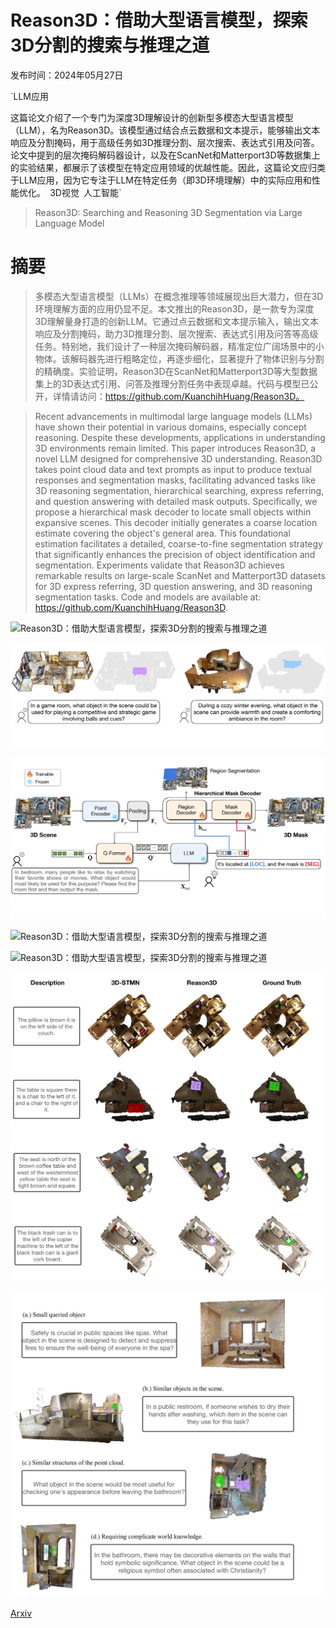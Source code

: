 # Reason3D：借助大型语言模型，探索3D分割的搜索与推理之道

发布时间：2024年05月27日

`LLM应用

这篇论文介绍了一个专门为深度3D理解设计的创新型多模态大型语言模型（LLM），名为Reason3D。该模型通过结合点云数据和文本提示，能够输出文本响应及分割掩码，用于高级任务如3D推理分割、层次搜索、表达式引用及问答。论文中提到的层次掩码解码器设计，以及在ScanNet和Matterport3D等数据集上的实验结果，都展示了该模型在特定应用领域的优越性能。因此，这篇论文应归类于LLM应用，因为它专注于LLM在特定任务（即3D环境理解）中的实际应用和性能优化。` `3D视觉` `人工智能`

> Reason3D: Searching and Reasoning 3D Segmentation via Large Language Model

# 摘要

> 多模态大型语言模型（LLMs）在概念推理等领域展现出巨大潜力，但在3D环境理解方面的应用仍显不足。本文推出的Reason3D，是一款专为深度3D理解量身打造的创新LLM。它通过点云数据和文本提示输入，输出文本响应及分割掩码，助力3D推理分割、层次搜索、表达式引用及问答等高级任务。特别地，我们设计了一种层次掩码解码器，精准定位广阔场景中的小物体。该解码器先进行粗略定位，再逐步细化，显著提升了物体识别与分割的精确度。实验证明，Reason3D在ScanNet和Matterport3D等大型数据集上的3D表达式引用、问答及推理分割任务中表现卓越。代码与模型已公开，详情请访问：https://github.com/KuanchihHuang/Reason3D。

> Recent advancements in multimodal large language models (LLMs) have shown their potential in various domains, especially concept reasoning. Despite these developments, applications in understanding 3D environments remain limited. This paper introduces Reason3D, a novel LLM designed for comprehensive 3D understanding. Reason3D takes point cloud data and text prompts as input to produce textual responses and segmentation masks, facilitating advanced tasks like 3D reasoning segmentation, hierarchical searching, express referring, and question answering with detailed mask outputs. Specifically, we propose a hierarchical mask decoder to locate small objects within expansive scenes. This decoder initially generates a coarse location estimate covering the object's general area. This foundational estimation facilitates a detailed, coarse-to-fine segmentation strategy that significantly enhances the precision of object identification and segmentation. Experiments validate that Reason3D achieves remarkable results on large-scale ScanNet and Matterport3D datasets for 3D express referring, 3D question answering, and 3D reasoning segmentation tasks. Code and models are available at: https://github.com/KuanchihHuang/Reason3D.

![Reason3D：借助大型语言模型，探索3D分割的搜索与推理之道](../../../paper_images/2405.17427/x1.png)

![Reason3D：借助大型语言模型，探索3D分割的搜索与推理之道](../../../paper_images/2405.17427/x2.png)

![Reason3D：借助大型语言模型，探索3D分割的搜索与推理之道](../../../paper_images/2405.17427/x3.png)

![Reason3D：借助大型语言模型，探索3D分割的搜索与推理之道](../../../paper_images/2405.17427/x4.png)

![Reason3D：借助大型语言模型，探索3D分割的搜索与推理之道](../../../paper_images/2405.17427/x5.png)

![Reason3D：借助大型语言模型，探索3D分割的搜索与推理之道](../../../paper_images/2405.17427/x6.png)

![Reason3D：借助大型语言模型，探索3D分割的搜索与推理之道](../../../paper_images/2405.17427/x7.png)

[Arxiv](https://arxiv.org/abs/2405.17427)